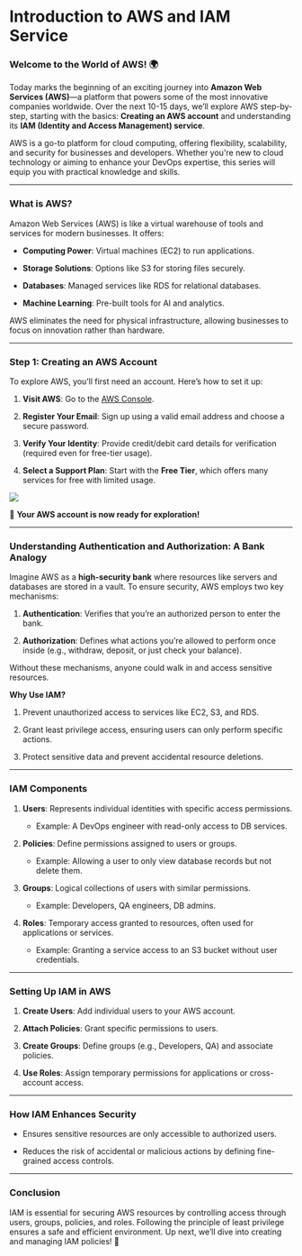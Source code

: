 # Introduction to AWS and IAM Service

### **Welcome to the World of AWS! 🌍**

Today marks the beginning of an exciting journey into **Amazon Web Services (AWS)**—a platform that powers some of the most innovative companies worldwide. Over the next 10-15 days, we’ll explore AWS step-by-step, starting with the basics: **Creating an AWS account** and understanding its **IAM (Identity and Access Management) service**.

AWS is a go-to platform for cloud computing, offering flexibility, scalability, and security for businesses and developers. Whether you're new to cloud technology or aiming to enhance your DevOps expertise, this series will equip you with practical knowledge and skills. 

----------

### **What is AWS?**

Amazon Web Services (AWS) is like a virtual warehouse of tools and services for modern businesses. It offers:

-   **Computing Power**: Virtual machines (EC2) to run applications.
    
-   **Storage Solutions**: Options like S3 for storing files securely.
    
-   **Databases**: Managed services like RDS for relational databases.
    
-   **Machine Learning**: Pre-built tools for AI and analytics.
    

AWS eliminates the need for physical infrastructure, allowing businesses to focus on innovation rather than hardware.

----------

### **Step 1: Creating an AWS Account**

To explore AWS, you’ll first need an account. Here’s how to set it up:

1.  **Visit AWS**: Go to the [AWS Console](https://aws.amazon.com/console/).
    
2.  **Register Your Email**: Sign up using a valid email address and choose a secure password.
    
3.  **Verify Your Identity**: Provide credit/debit card details for verification (required even for free-tier usage).
    
4.  **Select a Support Plan**: Start with the **Free Tier**, which offers many services for free with limited usage.
    

![](https://cdn.hashnode.com/res/hashnode/image/upload/v1732794578041/536dd1c2-e62c-4bf6-bfb7-0c8f0c359813.png)

🎉 **Your AWS account is now ready for exploration!**

----------

### **Understanding Authentication and Authorization: A Bank Analogy**

Imagine AWS as a **high-security bank** where resources like servers and databases are stored in a vault. To ensure security, AWS employs two key mechanisms:

1.  **Authentication**: Verifies that you’re an authorized person to enter the bank.
    
2.  **Authorization**: Defines what actions you’re allowed to perform once inside (e.g., withdraw, deposit, or just check your balance).
    

Without these mechanisms, anyone could walk in and access sensitive resources.

**Why Use IAM?**

1.  Prevent unauthorized access to services like EC2, S3, and RDS.
    
2.  Grant least privilege access, ensuring users can only perform specific actions.
    
3.  Protect sensitive data and prevent accidental resource deletions.
    

----------

### **IAM Components**

1.  **Users**: Represents individual identities with specific access permissions.
    
    -   Example: A DevOps engineer with read-only access to DB services.
        
2.  **Policies**: Define permissions assigned to users or groups.
    
    -   Example: Allowing a user to only view database records but not delete them.
        
3.  **Groups**: Logical collections of users with similar permissions.
    
    -   Example: Developers, QA engineers, DB admins.
        
4.  **Roles**: Temporary access granted to resources, often used for applications or services.
    
    -   Example: Granting a service access to an S3 bucket without user credentials.
        

----------

### **Setting Up IAM in AWS**

1.  **Create Users**: Add individual users to your AWS account.
    
2.  **Attach Policies**: Grant specific permissions to users.
    
3.  **Create Groups**: Define groups (e.g., Developers, QA) and associate policies.
    
4.  **Use Roles**: Assign temporary permissions for applications or cross-account access.
    

----------

### **How IAM Enhances Security**

-   Ensures sensitive resources are only accessible to authorized users.
    
-   Reduces the risk of accidental or malicious actions by defining fine-grained access controls.
    

----------

### **Conclusion**

IAM is essential for securing AWS resources by controlling access through users, groups, policies, and roles. Following the principle of least privilege ensures a safe and efficient environment. Up next, we’ll dive into creating and managing IAM policies! 🚀
